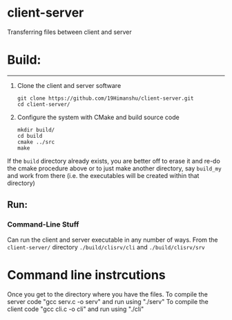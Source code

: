 # client-server
Transferring files between client and server
# Build:
-------------------
1. Clone the client and server software
	```
	git clone https://github.com/19Himanshu/client-server.git
	cd client-server/
	```

2. Configure the system with CMake and build source code
	```
	mkdir build/
	cd build
	cmake ../src
	make
	```

If the ```build``` directory already exists, you are better off to erase it and re-do the cmake procedure above or to just make another directory, say ```build_my``` and work from there (i.e. the executables will be created within that directory)

Run:
-------------------

### Command-Line Stuff ###

Can run the client and server executable in any number of ways.  From the `client-server/` directory `./build/clisrv/cli` and `./build/clisrv/srv`

# Command line instrcutions
Once you get to the directory where you have the files. 
To compile the server code "gcc serv.c -o serv" and run using "./serv"
To compile the client code "gcc cli.c -o cli" and run using "./cli"
